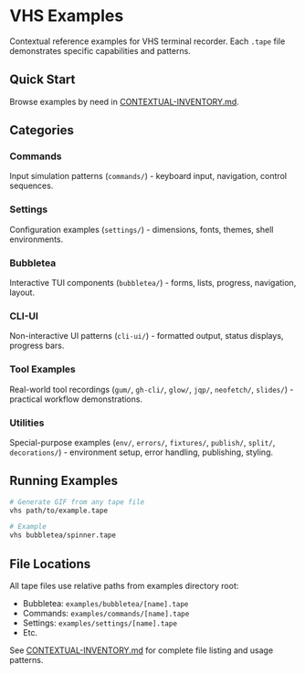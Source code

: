 # VHS Examples

Contextual reference examples for VHS terminal recorder. Each `.tape` file demonstrates specific capabilities and patterns.

## Quick Start

Browse examples by need in [CONTEXTUAL-INVENTORY.md](./CONTEXTUAL-INVENTORY.md).

## Categories

### Commands
Input simulation patterns (`commands/`) - keyboard input, navigation, control sequences.

### Settings
Configuration examples (`settings/`) - dimensions, fonts, themes, shell environments.

### Bubbletea
Interactive TUI components (`bubbletea/`) - forms, lists, progress, navigation, layout.

### CLI-UI
Non-interactive UI patterns (`cli-ui/`) - formatted output, status displays, progress bars.

### Tool Examples
Real-world tool recordings (`gum/`, `gh-cli/`, `glow/`, `jqp/`, `neofetch/`, `slides/`) - practical workflow demonstrations.

### Utilities
Special-purpose examples (`env/`, `errors/`, `fixtures/`, `publish/`, `split/`, `decorations/`) - environment setup, error handling, publishing, styling.

## Running Examples

```bash
# Generate GIF from any tape file
vhs path/to/example.tape

# Example
vhs bubbletea/spinner.tape
```

## File Locations

All tape files use relative paths from examples directory root:
- Bubbletea: `examples/bubbletea/[name].tape`
- Commands: `examples/commands/[name].tape`
- Settings: `examples/settings/[name].tape`
- Etc.

See [CONTEXTUAL-INVENTORY.md](./CONTEXTUAL-INVENTORY.md) for complete file listing and usage patterns.

